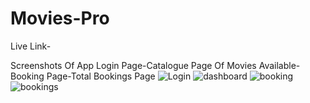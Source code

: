 # Movies-Pro
Live Link-

Screenshots Of App
Login Page-Catalogue Page  Of Movies Available-Booking Page-Total Bookings Page
![Login](https://github.com/Arijit-2002/Movies-Pro/assets/82672398/f89092e9-6d5d-41d2-a3e3-10ea0cc452a5)
![dashboard](https://github.com/Arijit-2002/Movies-Pro/assets/82672398/ee705f4b-8c9f-4abd-ae19-17aef1fef45c)
![booking](https://github.com/Arijit-2002/Movies-Pro/assets/82672398/6f6c9bce-6925-4520-b41f-534dec368f29)
![bookings](https://github.com/Arijit-2002/Movies-Pro/assets/82672398/5f098daa-1efd-42d3-830a-d95672e0aec3)

